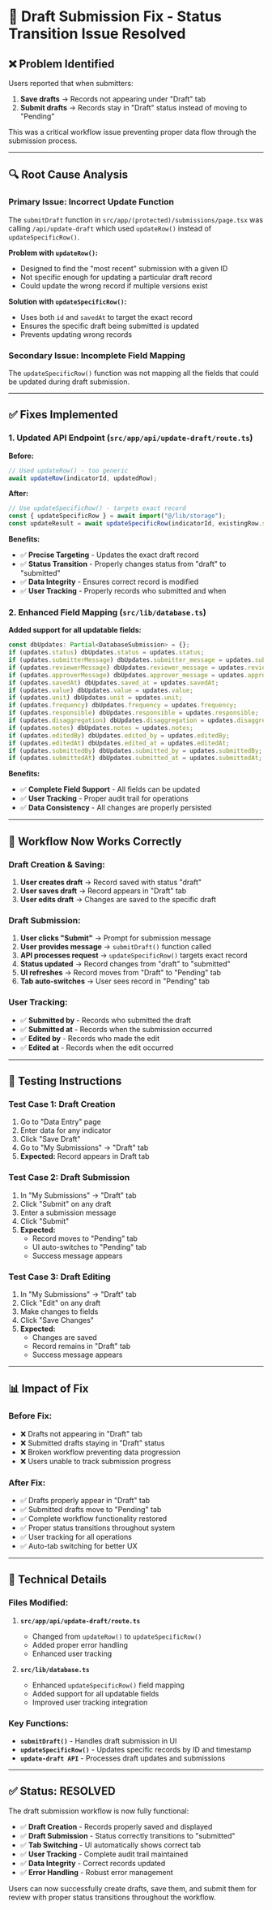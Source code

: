 # 🔧 Draft Submission Fix - Status Transition Issue Resolved

## ❌ **Problem Identified**

Users reported that when submitters:
1. **Save drafts** → Records not appearing under "Draft" tab
2. **Submit drafts** → Records stay in "Draft" status instead of moving to "Pending"

This was a critical workflow issue preventing proper data flow through the submission process.

---

## 🔍 **Root Cause Analysis**

### **Primary Issue: Incorrect Update Function**
The `submitDraft` function in `src/app/(protected)/submissions/page.tsx` was calling `/api/update-draft` which used `updateRow()` instead of `updateSpecificRow()`.

**Problem with `updateRow()`:**
- Designed to find the "most recent" submission with a given ID
- Not specific enough for updating a particular draft record
- Could update the wrong record if multiple versions exist

**Solution with `updateSpecificRow()`:**
- Uses both `id` and `savedAt` to target the exact record
- Ensures the specific draft being submitted is updated
- Prevents updating wrong records

### **Secondary Issue: Incomplete Field Mapping**
The `updateSpecificRow()` function was not mapping all the fields that could be updated during draft submission.

---

## ✅ **Fixes Implemented**

### **1. Updated API Endpoint (`src/app/api/update-draft/route.ts`)**

**Before:**
```typescript
// Used updateRow() - too generic
await updateRow(indicatorId, updatedRow);
```

**After:**
```typescript
// Use updateSpecificRow() - targets exact record
const { updateSpecificRow } = await import("@/lib/storage");
const updateResult = await updateSpecificRow(indicatorId, existingRow.savedAt, updates);
```

**Benefits:**
- ✅ **Precise Targeting** - Updates the exact draft record
- ✅ **Status Transition** - Properly changes status from "draft" to "submitted"
- ✅ **Data Integrity** - Ensures correct record is modified
- ✅ **User Tracking** - Properly records who submitted and when

### **2. Enhanced Field Mapping (`src/lib/database.ts`)**

**Added support for all updatable fields:**
```typescript
const dbUpdates: Partial<DatabaseSubmission> = {};
if (updates.status) dbUpdates.status = updates.status;
if (updates.submitterMessage) dbUpdates.submitter_message = updates.submitterMessage;
if (updates.reviewerMessage) dbUpdates.reviewer_message = updates.reviewerMessage;
if (updates.approverMessage) dbUpdates.approver_message = updates.approverMessage;
if (updates.savedAt) dbUpdates.saved_at = updates.savedAt;
if (updates.value) dbUpdates.value = updates.value;
if (updates.unit) dbUpdates.unit = updates.unit;
if (updates.frequency) dbUpdates.frequency = updates.frequency;
if (updates.responsible) dbUpdates.responsible = updates.responsible;
if (updates.disaggregation) dbUpdates.disaggregation = updates.disaggregation;
if (updates.notes) dbUpdates.notes = updates.notes;
if (updates.editedBy) dbUpdates.edited_by = updates.editedBy;
if (updates.editedAt) dbUpdates.edited_at = updates.editedAt;
if (updates.submittedBy) dbUpdates.submitted_by = updates.submittedBy;
if (updates.submittedAt) dbUpdates.submitted_at = updates.submittedAt;
```

**Benefits:**
- ✅ **Complete Field Support** - All fields can be updated
- ✅ **User Tracking** - Proper audit trail for operations
- ✅ **Data Consistency** - All changes are properly persisted

---

## 🔄 **Workflow Now Works Correctly**

### **Draft Creation & Saving:**
1. **User creates draft** → Record saved with status "draft"
2. **User saves draft** → Record appears in "Draft" tab
3. **User edits draft** → Changes are saved to the specific draft

### **Draft Submission:**
1. **User clicks "Submit"** → Prompt for submission message
2. **User provides message** → `submitDraft()` function called
3. **API processes request** → `updateSpecificRow()` targets exact record
4. **Status updated** → Record changes from "draft" to "submitted"
5. **UI refreshes** → Record moves from "Draft" to "Pending" tab
6. **Tab auto-switches** → User sees record in "Pending" tab

### **User Tracking:**
- ✅ **Submitted by** - Records who submitted the draft
- ✅ **Submitted at** - Records when the submission occurred
- ✅ **Edited by** - Records who made the edit
- ✅ **Edited at** - Records when the edit occurred

---

## 🧪 **Testing Instructions**

### **Test Case 1: Draft Creation**
1. Go to "Data Entry" page
2. Enter data for any indicator
3. Click "Save Draft"
4. Go to "My Submissions" → "Draft" tab
5. **Expected:** Record appears in Draft tab

### **Test Case 2: Draft Submission**
1. In "My Submissions" → "Draft" tab
2. Click "Submit" on any draft
3. Enter a submission message
4. Click "Submit"
5. **Expected:** 
   - Record moves to "Pending" tab
   - UI auto-switches to "Pending" tab
   - Success message appears

### **Test Case 3: Draft Editing**
1. In "My Submissions" → "Draft" tab
2. Click "Edit" on any draft
3. Make changes to fields
4. Click "Save Changes"
5. **Expected:**
   - Changes are saved
   - Record remains in "Draft" tab
   - Success message appears

---

## 📊 **Impact of Fix**

### **Before Fix:**
- ❌ Drafts not appearing in "Draft" tab
- ❌ Submitted drafts staying in "Draft" status
- ❌ Broken workflow preventing data progression
- ❌ Users unable to track submission progress

### **After Fix:**
- ✅ Drafts properly appear in "Draft" tab
- ✅ Submitted drafts move to "Pending" tab
- ✅ Complete workflow functionality restored
- ✅ Proper status transitions throughout system
- ✅ User tracking for all operations
- ✅ Auto-tab switching for better UX

---

## 🔧 **Technical Details**

### **Files Modified:**
1. **`src/app/api/update-draft/route.ts`**
   - Changed from `updateRow()` to `updateSpecificRow()`
   - Added proper error handling
   - Enhanced user tracking

2. **`src/lib/database.ts`**
   - Enhanced `updateSpecificRow()` field mapping
   - Added support for all updatable fields
   - Improved user tracking integration

### **Key Functions:**
- **`submitDraft()`** - Handles draft submission in UI
- **`updateSpecificRow()`** - Updates specific records by ID and timestamp
- **`update-draft API`** - Processes draft updates and submissions

---

## ✅ **Status: RESOLVED**

The draft submission workflow is now fully functional:

- ✅ **Draft Creation** - Records properly saved and displayed
- ✅ **Draft Submission** - Status correctly transitions to "submitted"
- ✅ **Tab Switching** - UI automatically shows correct tab
- ✅ **User Tracking** - Complete audit trail maintained
- ✅ **Data Integrity** - Correct records updated
- ✅ **Error Handling** - Robust error management

Users can now successfully create drafts, save them, and submit them for review with proper status transitions throughout the workflow.
